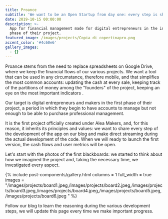 ```yaml
---
title: Proance
subtitle: 'We want to be an Open Startup from day one: every step is shared.'
date: 2019-10-15 00:00:00
description: >-
  App for financial management made for digital entrepreneurs in the initial
  phase of their project.
featured_image: /images/projects/Copia di copertinapro.png
accent_color: '#4c60e6'
gallery_images:
  - {}
---
```


Proance stems from the need to replace spreadsheets on Google Drive, where we keep the financial flows of our various projects. We want a tool that can be used in any circumstance, therefore mobile, and that simplifies the most common accounts: updating the cash at every sale, keeping track of the partitions of money among the "founders" of the project, keeping an eye on the most important indicators .

Our target is digital entrepreneurs and makers in the first phase of their project, a period in which they begin to have accounts to manage but not enough to be able to purchase professional management.

It is the first project officially created under Alea Makers, and, for this reason, it inherits its principles and values: we want to share every step of the development of the app on our blog and make direct streaming during the actual development of the code. When we will ready to launch the first version, the cash flows and user metrics will be open.

Let's start with the photos of the first blackboards: we started to think about how we imagined the project and, taking the necessary time, we investigated every aspect.

{% include post-components/gallery.html columns = 1 full_width = true images = "/images/projects/board1.jpeg,/images/projects/board2.jpeg,/images/projects/board3.jpeg,/images/projects/board4.jpeg,/images/projects/board5.jpeg,/images/projects/board6.jpeg " %}&nbsp;

Follow our blog to learn the reasoning during the various development steps, we will update this page every time we make important progress.